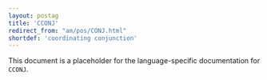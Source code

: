 ```yaml
---
layout: postag
title: 'CCONJ'
redirect_from: "am/pos/CONJ.html"
shortdef: 'coordinating conjunction'
---
```


This document is a placeholder for the language-specific documentation
for `CCONJ`.
